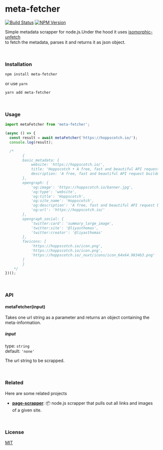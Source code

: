 # meta-fetcher

[![Build Status](https://github.com/rocktimsaikia/meta-fetcher/workflows/CI/badge.svg?branch=main)](https://github.com/rocktimsaikia/meta-fetcher/actions?query=branch%3Amain+workflow%3ACI)
[![NPM Version](https://badge.fury.io/js/meta-fetcher.svg)](https://www.npmjs.com/package/meta-fetcher)

Simple metadata scrapper for node.js.Under the hood it uses [isomorphic-unfetch](https://www.npmjs.com/package/isomorphic-unfetch) \
to fetch the metadata, parses it and returns it as json object.

<br/>

### Installation

```bash
npm install meta-fetcher
```

or use `yarn`

```bash
yarn add meta-fetcher
```

<br/>

### Usage

```javascript
import metaFetcher from 'meta-fetcher';

(async () => {
  const result = await metaFetcher('https://hoppscotch.io/');
  console.log(result);

  /*
        {
        basic_metadata: {
            website: 'https://hoppscotch.io/',
            title: 'Hoppscotch • A free, fast and beautiful API request builder',
            description: 'A free, fast and beautiful API request builder'
        },
        opengraph: {
            'og:image': 'https://hoppscotch.io/banner.jpg',
            'og:type': 'website',
            'og:title': 'Hoppscotch',
            'og:site_name': 'Hoppscotch',
            'og:description': 'A free, fast and beautiful API request builder',
            'og:url': 'https://hoppscotch.io/'
        },
        opengraph_social: {
            'twitter:card': 'summary_large_image',
            'twitter:site': '@liyasthomas',
            'twitter:creator': '@liyasthomas'
        },
        favicons: [
            'https://hoppscotch.io/icon.png',
            'https://hoppscotch.io/icon.png',
            'https://hoppscotch.io/_nuxt/icons/icon_64x64.9834b3.png'
        ]
        }
    */
})();
```

<br/>

### API

#### metaFetcher(input)

Takes one url string as a parameter and returns an object containing the meta-information.

##### input

type: `string` \
default: `'none'`

The url string to be scrapped.

<br/>

### Related

Here are some related projects

- [**page-scrapper**](https://github.com/rocktimsaikia/page-scrapper): 📦 node.js scrapper that pulls out all links and images of a given site.

<br/>

### License

[MIT](https://choosealicense.com/licenses/mit/)
